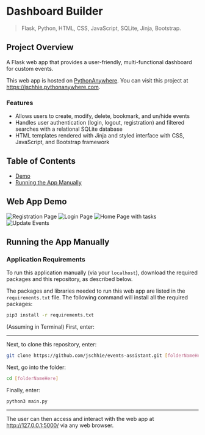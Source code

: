 # Dashboard Builder

> Flask, Python, HTML, CSS, JavaScript, SQLite, Jinja, Bootstrap.

## Project Overview
A Flask web app that provides a user-friendly, multi-functional dashboard for custom events. 

This web app is hosted on <a href="https://www.pythonanywhere.com/">PythonAnywhere</a>. You can visit this project at https://jschhie.pythonanywhere.com. 

### Features
* Allows users to create, modify, delete, bookmark, and un/hide events
* Handles user authentication (login, logout, registration) and filtered searches with a relational SQLite database
* HTML templates rendered with Jinja and styled interface with CSS, JavaScript, and Bootstrap framework

## Table of Contents
* [Demo](https://github.com/jschhie/Events-Assistant/#visual-demo)
* [Running the App Manually](https://github.com/jschhie/Events-Assistant/#running-the-app-manually)

## Web App Demo
<img src="https://github.com/jschhie/Events-Assistant/blob/master/demos/css%20register2.png" alt="Registration Page">

<img src="https://github.com/jschhie/Events-Assistant/blob/master/demos/css%20login2.png" alt="Login Page">

<img src="https://github.com/jschhie/Events-Assistant/blob/master/demos/css%20home2.png" alt="Home Page with tasks">

<img src="https://github.com/jschhie/Events-Assistant/blob/master/demos/css%20update2.png" alt="Update Events">


## Running the App Manually
### Application Requirements
To run this application manually (via your ```localhost```), download the required packages and this repository, as described below.

The packages and libraries needed to run this web app are listed in the ```requirements.txt``` file. 
The following command will install all the required packages:

```bash
pip3 install -r requirements.txt
```
(Assuming in Terminal) First, enter:

<hr>

Next, to clone this repository, enter:
```bash 
git clone https://github.com/jschhie/events-assistant.git [folderNameHere]
```

Next, go into the folder: 

```bash 
cd [folderNameHere]
```

Finally, enter:

```bash
python3 main.py
```

<hr>

The user can then access and interact with the web app at http://127.0.0.1:5000/ via any web browser. 
